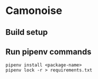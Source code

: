 # Camonoise

## Build setup

## Run pipenv commands
```
pipenv install <package-name>
pipenv lock -r > requirements.txt
```